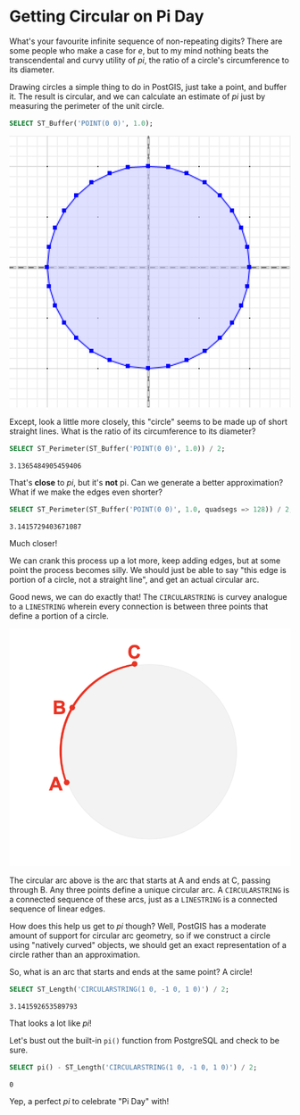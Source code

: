 # Getting Circular on Pi Day

What's your favourite infinite sequence of non-repeating digits? There are some people who make a case for _e_, but to my mind nothing beats the transcendental and curvy utility of _pi_, the ratio of a circle's circumference to its diameter.

Drawing circles a simple thing to do in PostGIS, just take a point, and buffer it. The result is circular, and we can calculate an estimate of _pi_ just by measuring the perimeter of the unit circle.

```sql
SELECT ST_Buffer('POINT(0 0)', 1.0);
```

![](buffer_default.png)

Except, look a little more closely, this "circle" seems to be made up of short straight lines. What is the ratio of its circumference to its diameter?

```sql
SELECT ST_Perimeter(ST_Buffer('POINT(0 0)', 1.0)) / 2;
```
```
3.1365484905459406
```
That's **close** to _pi_, but it's **not** pi. Can we generate a better approximation? What if we make the edges even shorter?

```sql
SELECT ST_Perimeter(ST_Buffer('POINT(0 0)', 1.0, quadsegs => 128)) / 2;
```
```
3.1415729403671087
```
Much closer!

We can crank this process up a lot more, keep adding edges, but at some point the process becomes silly. We should just be able to say "this edge is portion of a circle, not a straight line", and get an actual circular arc.

Good news, we can do exactly that! The `CIRCULARSTRING` is curvey analogue to a `LINESTRING` wherein every connection is between three points that define a portion of a circle.

![](circular_arc.png)

The circular arc above is the arc that starts at A and ends at C, passing through B. Any three points define a unique circular arc. A `CIRCULARSTRING` is a connected sequence of these arcs, just as a `LINESTRING` is a connected sequence of linear edges.

How does this help us get to _pi_ though? Well, PostGIS has a moderate amount of support for circular arc geometry, so if we construct a circle using "natively curved" objects, we should get an exact representation of a circle rather than an approximation.

So, what is an arc that starts and ends at the same point? A circle!

```sql
SELECT ST_Length('CIRCULARSTRING(1 0, -1 0, 1 0)') / 2;
```
```
3.141592653589793
```

That looks a lot like _pi_!

Let's bust out the built-in `pi()` function from PostgreSQL and check to be sure.

```sql
SELECT pi() - ST_Length('CIRCULARSTRING(1 0, -1 0, 1 0)') / 2;
```
```
0
```

Yep, a perfect *pi* to celebrate "Pi Day" with!


